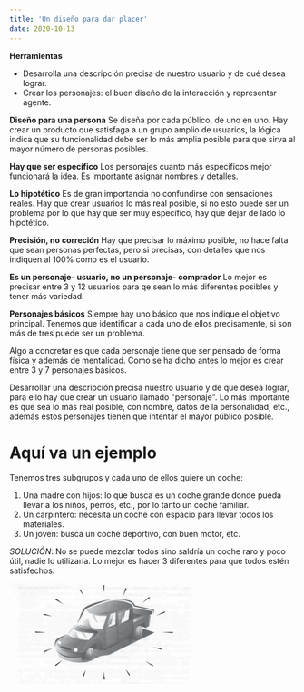 ```yaml
---
title: 'Un diseño para dar placer' 
date: 2020-10-13
---
```

**Herramientas**
- Desarrolla una descripción precisa de nuestro usuario y de qué desea lograr. 
- Crear los personajes: el buen diseño de la interacción y representar agente.

**Diseño para una persona**
Se diseña por cada público, de uno en uno. Hay crear un producto que satisfaga a un grupo amplio de usuarios, la lógica indica que su funcionalidad debe ser lo más amplia posible para que sirva al mayor número de personas posibles.

**Hay que ser específico**
Los personajes cuanto más específicos mejor funcionará la idea. Es importante asignar nombres y detalles.

**Lo hipotético** 
Es de gran importancia no confundirse con sensaciones reales. Hay que crear usuarios lo más real posible, si no esto puede ser un problema por lo que hay que ser muy específico, hay que dejar de lado lo hipotético.

**Precisión, no correción**
Hay que precisar lo máximo posible, no hace falta que sean personas perfectas, pero si precisas, con detalles que nos indiquen al 100% como es el usuario.

**Es un personaje- usuario, no un personaje- comprador**
Lo mejor es precisar entre 3 y 12 usuarios para qe sean lo más diferentes posibles y tener más variedad.

**Personajes básicos** 
Siempre hay uno básico que nos indique el objetivo principal. Tenemos que identificar a cada uno de ellos precisamente, si son más de tres puede ser un problema.

Algo a concretar es que cada personaje tiene que ser pensado de forma física y además de mentalidad. Como se ha dicho antes lo mejor es crear entre 3 y 7 personajes básicos. 

Desarrollar una descripción precisa nuestro usuario y de que desea lograr, para ello hay que crear un usuario llamado "personaje". Lo más importante es que sea lo más real posible, con nombre, datos de la personalidad, etc., además estos personajes tienen que intentar el mayor público posible. 

# Aquí va un ejemplo

Tenemos tres subgrupos y cada uno de ellos quiere un coche:

1. Una madre con hijos: lo que busca es un coche grande donde pueda llevar a los niños, perros, etc., por lo tanto un coche familiar.
2. Un carpintero: necesita un coche con espacio para llevar todos los materiales.
3. Un joven: busca un coche deportivo, con buen motor, etc.

*SOLUCIÓN*: No se puede mezclar todos sino saldría un coche raro y poco útil, nadie lo utilizaría. Lo mejor es hacer 3 diferentes para que todos estén satisfechos.

![coche](/imagenes/coche.png)

